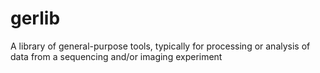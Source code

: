 # gerlib
A library of general-purpose tools, typically for processing or analysis of data from a sequencing and/or imaging experiment
